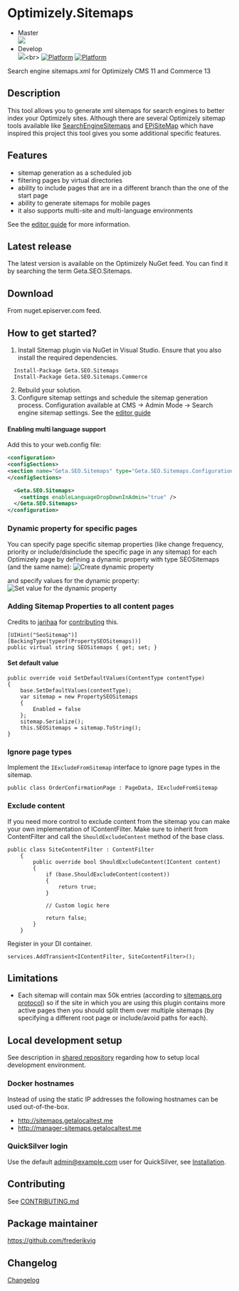 # Optimizely.Sitemaps

* Master<br>
![](http://tc.geta.no/app/rest/builds/buildType:(id:GetaPackages_GetaSeoSitemaps_00ci),branch:master/statusIcon)
* Develop<br>
![](http://tc.geta.no/app/rest/builds/buildType:(id:GetaPackages_GetaSeoSitemaps_00ci),branch:develop/statusIcon)<br>
[![Platform](https://img.shields.io/badge/Platform-.NET%205-blue.svg?style=flat)](https://msdn.microsoft.com/en-us/library/w0x726c2%28v=vs.110%29.aspx)
[![Platform](https://img.shields.io/badge/Episerver-%2011-orange.svg?style=flat)](http://world.episerver.com/cms/)

Search engine sitemaps.xml for Optimizely CMS 11 and Commerce 13

## Description

This tool allows you to generate xml sitemaps for search engines to better index your Optimizely sites. Although there are several Optimizely sitemap tools available like [SearchEngineSitemaps](https://www.coderesort.com/p/epicode/wiki/SearchEngineSitemaps) and [EPiSiteMap](http://episitemap.codeplex.com/) which have inspired this project this tool gives you some additional specific features.

## Features

- sitemap generation as a scheduled job
- filtering pages by virtual directories
- ability to include pages that are in a different branch than the one of the start page
- ability to generate sitemaps for mobile pages
- it also supports multi-site and multi-language environments

See the [editor guide](docs/editor-guide.md) for more information.

## Latest release

The latest version is available on the Optimizely NuGet feed. You can find it by searching the term Geta.SEO.Sitemaps.

## Download

From nuget.episerver.com feed.

## How to get started?

1. Install Sitemap plugin via NuGet in Visual Studio. Ensure that you also install the required dependencies.

```
  Install-Package Geta.SEO.Sitemaps
  Install-Package Geta.SEO.Sitemaps.Commerce
```

2. Rebuild your solution.
3. Configure sitemap settings and schedule the sitemap generation process. Configuration available at CMS -> Admin Mode -> Search engine sitemap settings. See the [editor guide](docs/editor-guide.md)

#### Enabling multi language support

Add this to your web.config file:

```xml
<configuration>
<configSections>
<section name="Geta.SEO.Sitemaps" type="Geta.SEO.Sitemaps.Configuration.SitemapConfigurationSection, Geta.SEO.Sitemaps"/>
</configSections>

  <Geta.SEO.Sitemaps>
    <settings enableLanguageDropDownInAdmin="true" />
  </Geta.SEO.Sitemaps>
</configuration>
```

### Dynamic property for specific pages

You can specify page specific sitemap properties (like change frequency, priority or include/disinclude the specific page in any sitemap) for each Optimizely page by defining a dynamic property with type SEOSitemaps (and the same name):
![Create dynamic property](docs/images/SitemapDynamicPropertyDefine.png?raw=true)

and specify values for the dynamic property:
![Set value for the dynamic property](docs/images/SitemapDynamicPropertyOnPage.PNG?raw=true)

### Adding Sitemap Properties to all content pages

Credits to [jarihaa](https://github.com/jarihaa) for [contributing](https://github.com/Geta/SEO.Sitemaps/pull/87) this.

```
[UIHint("SeoSitemap")]
[BackingType(typeof(PropertySEOSitemaps))]
public virtual string SEOSitemaps { get; set; }
```

#### Set default value

```
public override void SetDefaultValues(ContentType contentType)
{
    base.SetDefaultValues(contentType);
    var sitemap = new PropertySEOSitemaps
    {
        Enabled = false
    };
    sitemap.Serialize();
    this.SEOSitemaps = sitemap.ToString();
}
```

### Ignore page types

Implement the `IExcludeFromSitemap` interface to ignore page types in the sitemap.

```
public class OrderConfirmationPage : PageData, IExcludeFromSitemap
```

### Exclude content

If you need more control to exclude content from the sitemap you can make your own implementation of IContentFilter. Make sure to inherit from ContentFilter and call the `ShouldExcludeContent` method of the base class. 

```
public class SiteContentFilter : ContentFilter
    {
        public override bool ShouldExcludeContent(IContent content)
        {
            if (base.ShouldExcludeContent(content))
            {
                return true;
            }

            // Custom logic here

            return false;
        }
    }
```

Register in your DI container.

```services.AddTransient<IContentFilter, SiteContentFilter>();```

## Limitations

- Each sitemap will contain max 50k entries (according to [sitemaps.org protocol](http://www.sitemaps.org/protocol.html#index)) so if the site in which you are using this plugin contains more active pages then you should split them over multiple sitemaps (by specifying a different root page or include/avoid paths for each).

## Local development setup

See description in [shared repository](https://github.com/Geta/package-shared/blob/master/README.md#local-development-set-up) regarding how to setup local development environment.

### Docker hostnames

Instead of using the static IP addresses the following hostnames can be used out-of-the-box.

- http://sitemaps.getalocaltest.me
- http://manager-sitemaps.getalocaltest.me

### QuickSilver login

Use the default admin@example.com user for QuickSilver, see [Installation](https://github.com/episerver/Quicksilver).

## Contributing

See [CONTRIBUTING.md](./CONTRIBUTING.md)

## Package maintainer

https://github.com/frederikvig

## Changelog

[Changelog](CHANGELOG.md)

